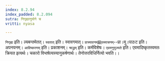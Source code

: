 ```yaml
---
index: 8.2.94
index_padded: 8.2.094
sutra: निगृह्यानुयोगे च
vritti: nyasa

---
```

`निगृह्य` इति। ल्यबन्तमेतत्। `स्वतात्` इति। स्वावगमात्। `प्राच्यावनम्`झ्र्`प्रच्याचनम्`--प्रा।मु।पाठःट इति। अपनयनम्। `आविष्करणम्` इति। प्रकाशनम्। `श्राद्धम्` इति। कर्मविशेषः। `एवमनुयुज्यते` इति। एवमादिष्कृतस्वमतः क्रियत इत्यर्थः। चकारो विभाषेत्यस्यानुकर्षणार्थः। तेनोत्तरविधिर्नित्यो भवति।।